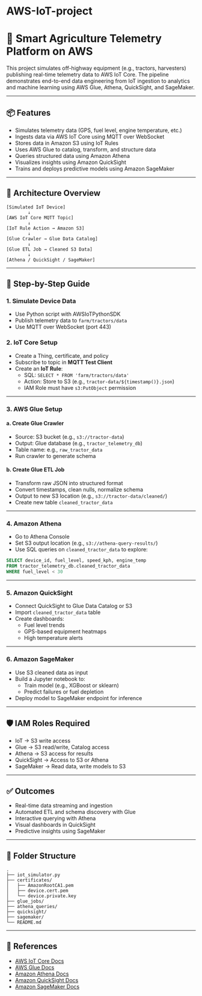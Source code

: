 # AWS-IoT-project
# 🚜 Smart Agriculture Telemetry Platform on AWS

This project simulates off-highway equipment (e.g., tractors, harvesters) publishing real-time telemetry data to AWS IoT Core. The pipeline demonstrates end-to-end data engineering from IoT ingestion to analytics and machine learning using AWS Glue, Athena, QuickSight, and SageMaker.

---

## 📦 Features

- Simulates telemetry data (GPS, fuel level, engine temperature, etc.)
- Ingests data via AWS IoT Core using MQTT over WebSocket
- Stores data in Amazon S3 using IoT Rules
- Uses AWS Glue to catalog, transform, and structure data
- Queries structured data using Amazon Athena
- Visualizes insights using Amazon QuickSight
- Trains and deploys predictive models using Amazon SageMaker

---

## 🚀 Architecture Overview

```
[Simulated IoT Device]
        ↓
[AWS IoT Core MQTT Topic]
        ↓
[IoT Rule Action → Amazon S3]
        ↓
[Glue Crawler → Glue Data Catalog]
        ↓
[Glue ETL Job → Cleaned S3 Data]
        ↓
[Athena / QuickSight / SageMaker]
```

---

## 🧪 Step-by-Step Guide

### 1. Simulate Device Data
- Use Python script with AWSIoTPythonSDK
- Publish telemetry data to `farm/tractors/data`
- Use MQTT over WebSocket (port 443)

### 2. IoT Core Setup
- Create a Thing, certificate, and policy
- Subscribe to topic in **MQTT Test Client**
- Create an **IoT Rule**:
  - SQL: `SELECT * FROM 'farm/tractors/data'`
  - Action: Store to S3 (e.g., `tractor-data/${timestamp()}.json`)
  - IAM Role must have `s3:PutObject` permission

---

### 3. AWS Glue Setup

#### a. Create Glue Crawler
- Source: S3 bucket (e.g., `s3://tractor-data`)
- Output: Glue database (e.g., `tractor_telemetry_db`)
- Table name: e.g., `raw_tractor_data`
- Run crawler to generate schema

#### b. Create Glue ETL Job
- Transform raw JSON into structured format
- Convert timestamps, clean nulls, normalize schema
- Output to new S3 location (e.g., `s3://tractor-data/cleaned/`)
- Create new table `cleaned_tractor_data`

---

### 4. Amazon Athena

- Go to Athena Console
- Set S3 output location (e.g., `s3://athena-query-results/`)
- Use SQL queries on `cleaned_tractor_data` to explore:
```sql
SELECT device_id, fuel_level, speed_kph, engine_temp
FROM tractor_telemetry_db.cleaned_tractor_data
WHERE fuel_level < 30
```

---

### 5. Amazon QuickSight

- Connect QuickSight to Glue Data Catalog or S3
- Import `cleaned_tractor_data` table
- Create dashboards:
  - Fuel level trends
  - GPS-based equipment heatmaps
  - High temperature alerts

---

### 6. Amazon SageMaker

- Use S3 cleaned data as input
- Build a Jupyter notebook to:
  - Train model (e.g., XGBoost or sklearn)
  - Predict failures or fuel depletion
- Deploy model to SageMaker endpoint for inference

---

## 🛡️ IAM Roles Required

- IoT → S3 write access
- Glue → S3 read/write, Catalog access
- Athena → S3 access for results
- QuickSight → Access to S3 or Athena
- SageMaker → Read data, write models to S3

---

## ✅ Outcomes

- Real-time data streaming and ingestion
- Automated ETL and schema discovery with Glue
- Interactive querying with Athena
- Visual dashboards in QuickSight
- Predictive insights using SageMaker

---

## 📂 Folder Structure

```
.
├── iot_simulator.py
├── certificates/
│   ├── AmazonRootCA1.pem
│   ├── device.cert.pem
│   └── device.private.key
├── glue_jobs/
├── athena_queries/
├── quicksight/
├── sagemaker/
└── README.md
```

---

## 📘 References

- [AWS IoT Core Docs](https://docs.aws.amazon.com/iot/latest/developerguide/what-is-aws-iot.html)
- [AWS Glue Docs](https://docs.aws.amazon.com/glue/)
- [Amazon Athena Docs](https://docs.aws.amazon.com/athena/)
- [Amazon QuickSight Docs](https://docs.aws.amazon.com/quicksight/)
- [Amazon SageMaker Docs](https://docs.aws.amazon.com/sagemaker/)

